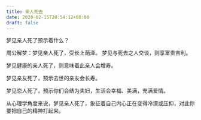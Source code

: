 ```yaml
---
title: 亲人死去
date: 2020-02-15T20:54:12+08:00
draft: false
---
```


梦见亲人死了预示着什么？


周公解梦：梦见亲人死了，受长上荫泽。
梦见与死去之人交谈，则享富贵吉利。



梦见健康的亲人死了，则意味着此亲人会增寿。



梦见亲友死了，预示去世的亲友会长寿。



梦见恋人死了，预示你们会结为夫妇，生活会幸福、美满，充满爱情。



从心理学角度来说，梦见亲人死了，象征着自己内心正在变得冷漠或压抑，对此你要把自己的精神打起来。
